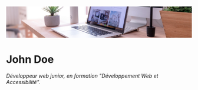 ![desk banner](img/desk-banner.jpg)

# John Doe

*Développeur web junior, en formation "Développement Web et Accessibilité".*

